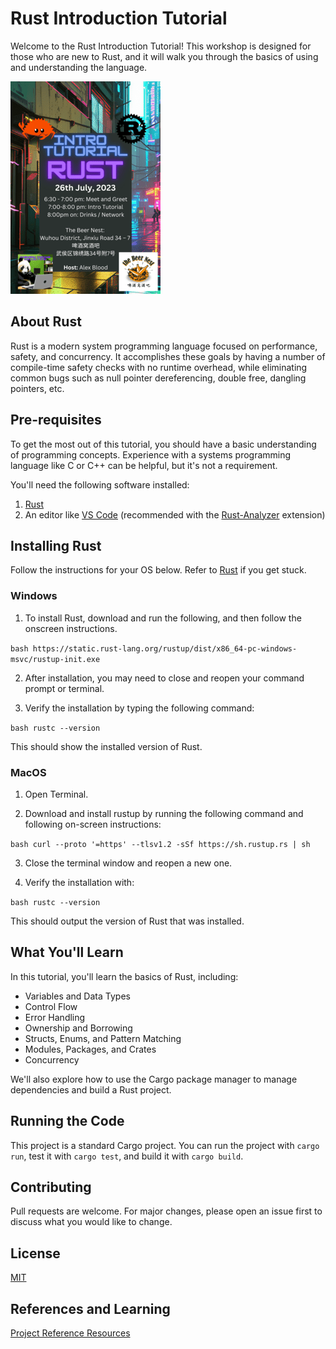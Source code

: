 # Rust Introduction Tutorial

Welcome to the Rust Introduction Tutorial! This workshop is designed for those who are new to Rust, and it will walk you through the basics of using and understanding the language.

![Rust Chengdu Coding Collective Meetup Info](chengdu-meetup-mini.png)

## About Rust

Rust is a modern system programming language focused on performance, safety, and concurrency. It accomplishes these goals by having a number of compile-time safety checks with no runtime overhead, while eliminating common bugs such as null pointer dereferencing, double free, dangling pointers, etc.

## Pre-requisites

To get the most out of this tutorial, you should have a basic understanding of programming concepts. Experience with a systems programming language like C or C++ can be helpful, but it's not a requirement.

You'll need the following software installed:

1. [Rust](https://www.rust-lang.org/tools/install)
2. An editor like [VS Code](https://code.visualstudio.com/download) (recommended with the [Rust-Analyzer](https://marketplace.visualstudio.com/items?itemName=rust-lang.rust-analyzer) extension)

## Installing Rust

Follow the instructions for your OS below. Refer to [Rust](https://www.rust-lang.org/tools/install) if you get stuck.

### Windows 

1. To install Rust, download and run the following, and then follow the onscreen instructions.

`bash
https://static.rust-lang.org/rustup/dist/x86_64-pc-windows-msvc/rustup-init.exe
`

2. After installation, you may need to close and reopen your command prompt or terminal.

3. Verify the installation by typing the following command:

`bash
rustc --version
`

This should show the installed version of Rust.

### MacOS

1. Open Terminal.

2. Download and install rustup by running the following command and following on-screen instructions:

`bash
curl --proto '=https' --tlsv1.2 -sSf https://sh.rustup.rs | sh
`

3. Close the terminal window and reopen a new one.

4. Verify the installation with:

`bash
rustc --version
`

This should output the version of Rust that was installed.



## What You'll Learn

In this tutorial, you'll learn the basics of Rust, including:

- Variables and Data Types
- Control Flow
- Error Handling
- Ownership and Borrowing
- Structs, Enums, and Pattern Matching
- Modules, Packages, and Crates
- Concurrency

We'll also explore how to use the Cargo package manager to manage dependencies and build a Rust project.

## Running the Code

This project is a standard Cargo project. You can run the project with `cargo run`, test it with `cargo test`, and build it with `cargo build`.

## Contributing

Pull requests are welcome. For major changes, please open an issue first to discuss what you would like to change.

## License

[MIT](https://choosealicense.com/licenses/mit/)

## References and Learning

[Project Reference Resources](../main/REFERENCES.md)
